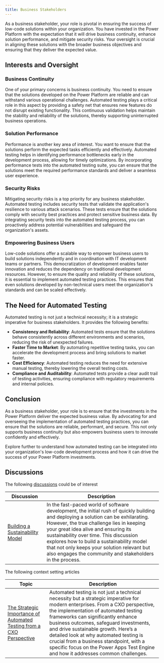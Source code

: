 ```yaml
---
title: Business Stakeholders
---
```


As a business stakeholder, your role is pivotal in ensuring the success of low-code solutions within your organization. You have invested in the Power Platform with the expectation that it will drive business continuity, enhance solution performance, and mitigate security risks. Your oversight is crucial in aligning these solutions with the broader business objectives and ensuring that they deliver the expected value.

## Interests and Oversight

### Business Continuity

One of your primary concerns is business continuity. You need to ensure that the solutions developed on the Power Platform are reliable and can withstand various operational challenges. Automated testing plays a critical role in this aspect by providing a safety net that ensures new features do not disrupt existing functionality. This continuous validation helps maintain the stability and reliability of the solutions, thereby supporting uninterrupted business operations.

### Solution Performance

Performance is another key area of interest. You want to ensure that the solutions perform the expected tasks efficiently and effectively. Automated testing helps in identifying performance bottlenecks early in the development process, allowing for timely optimizations. By incorporating performance tests into the automated testing suite, you can ensure that the solutions meet the required performance standards and deliver a seamless user experience.

### Security Risks

Mitigating security risks is a top priority for any business stakeholder. Automated testing includes security tests that validate the application's resilience to various attack scenarios. These tests ensure that the solutions comply with security best practices and protect sensitive business data. By integrating security tests into the automated testing process, you can proactively address potential vulnerabilities and safeguard the organization's assets.

### Empowering Business Users

Low-code solutions offer a scalable way to empower business users to build solutions independently and in coordination with IT development teams or partners. This democratization of development enables faster innovation and reduces the dependency on traditional development resources. However, to ensure the quality and reliability of these solutions, it is essential to implement automated testing practices. This ensures that even solutions developed by non-technical users meet the organization's standards and can be scaled effectively.

## The Need for Automated Testing

Automated testing is not just a technical necessity; it is a strategic imperative for business stakeholders. It provides the following benefits:

- **Consistency and Reliability**: Automated tests ensure that the solutions behave consistently across different environments and scenarios, reducing the risk of unexpected failures.
- **Faster Time to Market**: By automating repetitive testing tasks, you can accelerate the development process and bring solutions to market faster.
- **Cost Efficiency**: Automated testing reduces the need for extensive manual testing, thereby lowering the overall testing costs.
- **Compliance and Auditability**: Automated tests provide a clear audit trail of testing activities, ensuring compliance with regulatory requirements and internal policies.

## Conclusion

As a business stakeholder, your role is to ensure that the investments in the Power Platform deliver the expected business value. By advocating for and overseeing the implementation of automated testing practices, you can ensure that the solutions are reliable, performant, and secure. This not only supports business continuity but also empowers business users to innovate confidently and effectively.

Explore further to understand how automated testing can be integrated into your organization's low-code development process and how it can drive the success of your Power Platform investments.

## Discussions

The following [discussions](../discussion) could be of interest

| Discussion | Description |
|------------|-------------|
[Building a Sustainability Model](../discussion/building-a-sustainability-model.md) | In the fast-paced world of software development, the initial rush of quickly building and deploying a solution can be exhilarating. However, the true challenge lies in keeping your great idea alive and ensuring its sustainability over time. This discussion explores how to build a sustainability model that not only keeps your solution relevant but also engages the community and stakeholders in the process. | 

The following context setting articles

| Topic      | Description |
|------------|-------------|
| [The Strategic Importance of Automated Testing from a CXO Perspective](../context/strategic-importance-of-automated-testing-from-a-cxo-perspective.md) | Automated testing is not just a technical necessity but a strategic imperative for modern enterprises. From a CXO perspective, the implementation of automated testing frameworks can significantly enhance business outcomes, safeguard investments, and drive sustainable growth. Here’s a detailed look at why automated testing is crucial from a business standpoint, with a specific focus on the Power Apps Test Engine and how it addresses common challenges.
